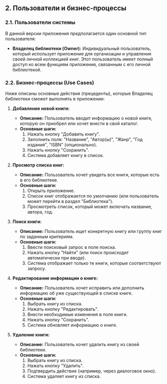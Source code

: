 ﻿## 2. Пользователи и бизнес-процессы

### 2.1. Пользователи системы

В данной версии приложения предполагается один основной тип пользователя:

*   **Владелец библиотеки (Owner):** Индивидуальный пользователь, который использует приложение для организации и управления своей личной коллекцией книг. Этот пользователь имеет полный доступ ко всем функциям приложения, связанным с его личной библиотекой.

### 2.2. Бизнес-процессы (Use Cases)

Ниже описаны основные действия (прецеденты), которые Владелец библиотеки сможет выполнять в приложении:

1.  **Добавление новой книги:**
    *   **Описание:** Пользователь вводит информацию о новой книге, которую он приобрел или хочет внести в свой каталог.
    *   **Основные шаги:**
        1.  Нажать кнопку "Добавить книгу".
        2.  Заполнить поля: "Название", "Автор(ы)", "Жанр", "Год издания", "ISBN" (опционально).
        3.  Нажать кнопку "Сохранить".
        4.  Система добавляет книгу в список.

2.  **Просмотр списка книг:**
    *   **Описание:** Пользователь хочет увидеть все книги, которые есть в его библиотеке.
    *   **Основные шаги:**
        1.  Открыть приложение.
        2.  Список книг отображается по умолчанию (или пользователь может перейти в раздел "Библиотека").
        3.  Просмотреть список, который может включать название, автора, год.

3.  **Поиск книги:**
    *   **Описание:** Пользователь ищет конкретную книгу или группу книг по заданным критериям.
    *   **Основные шаги:**
        1.  Ввести поисковый запрос в поле поиска.
        2.  Нажать кнопку "Найти" (или поиск происходит автоматически при вводе).
        3.  Система отображает только те книги, которые соответствуют запросу.

4.  **Редактирование информации о книге:**
    *   **Описание:** Пользователь хочет исправить или дополнить информацию об уже существующей в списке книге.
    *   **Основные шаги:**
        1.  Выбрать книгу из списка.
        2.  Нажать кнопку "Редактировать".
        3.  Внести необходимые изменения в поля книги.
        4.  Нажать кнопку "Сохранить".
        5.  Система обновляет информацию о книге.

5.  **Удаление книги:**
    *   **Описание:** Пользователь хочет удалить книгу из своей библиотеки.
    *   **Основные шаги:**
        1.  Выбрать книгу из списка.
        2.  Нажать кнопку "Удалить".
        3.  Подтвердить действие (например, через диалоговое окно).
        4.  Система удаляет книгу из списка.